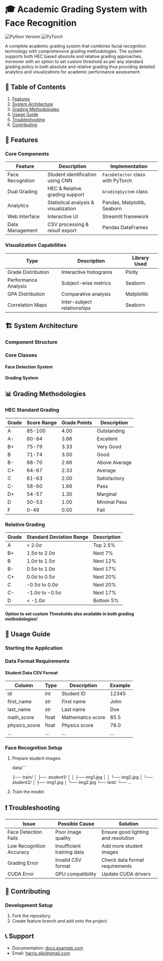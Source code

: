 # 🎓 Academic Grading System with Face Recognition

![Python Version](https://img.shields.io/badge/python-3.8%2B-blue)
![PyTorch](https://img.shields.io/badge/PyTorch-2.0%2B-red)

A complete academic grading system that combines facial recognition technology with comprehensive grading methodologies. The system supports both HEC based absolute and relative grading approaches, moreover with an option to set custom threshold as per any standard grading policy in both absolute and relative grading thus providing detailed analytics and visualizations for academic performance assessment.

## 📑 Table of Contents

1. [Features](#-features)
2. [System Architecture](#-system-architecture)
3. [Grading Methodologies](#-grading-methodologies)
4. [Usage Guide](#-usage-guide)
5. [Troubleshooting](#-troubleshooting)
6. [Contributing](#-contributing)

## 🌟 Features

### Core Components

| Feature | Description | Implementation |
|---------|-------------|----------------|
| Face Recognition | Student identification using CNN | `FaceDetector` class with PyTorch |
| Dual Grading | HEC & Relative grading support | `GradingSystem` class |
| Analytics | Statistical analysis & visualization | Pandas, Matplotlib, Seaborn |
| Web Interface | Interactive UI | Streamlit framework |
| Data Management | CSV processing & result export | Pandas DataFrames |

### Visualization Capabilities

| Type | Description | Library Used |
|------|-------------|--------------|
| Grade Distribution | Interactive histograms | Plotly |
| Performance Analysis | Subject-wise metrics | Seaborn |
| GPA Distribution | Comparative analysis | Matplotlib |
| Correlation Maps | Inter-subject relationships | Seaborn |

## 🏗 System Architecture

### Component Structure

### Core Classes

#### Face Detection System

#### Grading System

## 📊 Grading Methodologies

### HEC Standard Grading

| Grade | Score Range | Grade Points | Description |
|-------|-------------|--------------|-------------|
| A     | 85-100     | 4.00         | Outstanding |
| A-    | 80-84      | 3.66         | Excellent   |
| B+    | 75-79      | 3.33         | Very Good   |
| B     | 71-74      | 3.00         | Good        |
| B-    | 68-70      | 2.66         | Above Average |
| C+    | 64-67      | 2.33         | Average     |
| C     | 61-63      | 2.00         | Satisfactory |
| C-    | 58-60      | 1.66         | Pass        |
| D+    | 54-57      | 1.30         | Marginal    |
| D     | 50-53      | 1.00         | Minimal Pass |
| F     | 0-49       | 0.00         | Fail        |

### Relative Grading

| Grade | Standard Deviation Range | Description |
|-------|-------------------------|-------------|
| A     | > 2.0σ                 | Top 2.5%    |
| B+    | 1.5σ to 2.0σ           | Next 7%     |
| B     | 1.0σ to 1.5σ           | Next 12%    |
| B-    | 0.5σ to 1.0σ           | Next 17%    |
| C+    | 0.0σ to 0.5σ           | Next 20%    |
| C     | -0.5σ to 0.0σ          | Next 20%    |
| C-    | -1.0σ to -0.5σ         | Next 17%    |
| D     | < -1.0σ                | Bottom 5%   |

#### Option to set custom Thresholds also available in both grading methodologies!

## 📘 Usage Guide

### Starting the Application

### Data Format Requirements

#### Student Data CSV Format

| Column | Type | Description | Example |
|--------|------|-------------|---------|
| id | int | Student ID | 12345 |
| first_name | str | First name | John |
| last_name | str | Last name | Doe |
| math_score | float | Mathematics score | 85.5 |
| physics_score | float | Physics score | 78.0 |
| ... | ... | ... | ... |

### Face Recognition Setup

1. Prepare student images:

   data/```
   
   ├── train/
   │   ├── student1/
   │   │   ├── img1.jpg
   │   │   └── img2.jpg
   │   └── student2/
   │       ├── img1.jpg
   │       └── img2.jpg
   └── test/
       └── ...


2. Train the model:
 

## ❗ Troubleshooting

| Issue | Possible Cause | Solution |
|-------|---------------|----------|
| Face Detection Fails | Poor image quality | Ensure good lighting and resolution |
| Low Recognition Accuracy | Insufficient training data | Add more student images |
| Grading Error | Invalid CSV format | Check data format requirements |
| CUDA Error | GPU compatibility | Update CUDA drivers |

## 🤝 Contributing

### Development Setup

1. Fork the repository.
2. Create feature branch and add onto the project.

## 📞 Support

- Documentation: [docs.example.com](https://docs.example.com)
- Email: harris.giki@gmail.com
